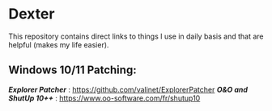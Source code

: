 # Dexter
This repository contains direct links to things I use in daily basis and that are helpful (makes my life easier).


## Windows 10/11 Patching:
**_Explorer Patcher_** : https://github.com/valinet/ExplorerPatcher
**_O&O and ShutUp 10++_** : https://www.oo-software.com/fr/shutup10
